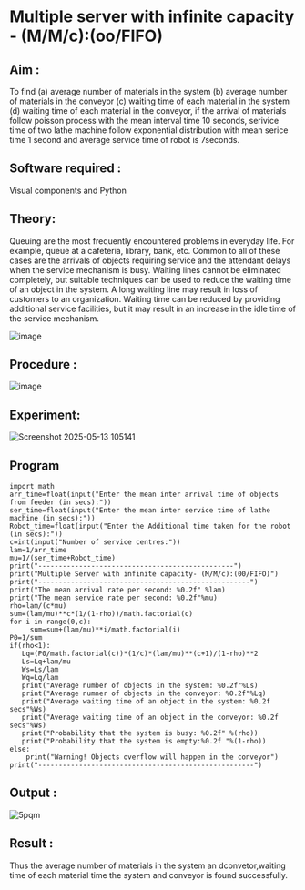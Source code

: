 # Multiple server with infinite capacity - (M/M/c):(oo/FIFO)
## Aim :
To find (a) average number of materials in the system (b) average number of materials in the conveyor (c) waiting time of each material in the system (d) waiting time of each material in the conveyor, if the arrival  of materials follow poisson process with the mean interval time 10 seconds, serivice time of two lathe machine follow exponential distribution with mean serice time 1 second and average service time of robot is 7seconds.

## Software required :
Visual components and Python

## Theory:
Queuing are the most frequently encountered problems in everyday life. For example, queue at a cafeteria, library, bank, etc. Common to all of these cases are the arrivals of objects requiring service and the attendant delays when the service mechanism is busy. Waiting lines cannot be eliminated completely, but suitable techniques can be used to reduce the waiting time of an object in the system. A long waiting line may result in loss of customers to an organization. Waiting time can be reduced by providing additional service facilities, but it may result in an increase in the idle time of the service mechanism.

![image](https://user-images.githubusercontent.com/103921593/203238035-1c8109bc-cbf2-4c77-baea-c5b682a752ef.png)

## Procedure :

![image](https://user-images.githubusercontent.com/103921593/203238265-176740b0-eae2-4772-90be-5449869ac9b0.png)




## Experiment:

![Screenshot 2025-05-13 105141](https://github.com/user-attachments/assets/ab2230d2-edde-4696-9589-d1d5b8552000)


## Program
```
import math 
arr_time=float(input("Enter the mean inter arrival time of objects from feeder (in secs):")) 
ser_time=float(input("Enter the mean inter service time of lathe machine (in secs):")) 
Robot_time=float(input("Enter the Additional time taken for the robot (in secs):")) 
c=int(input("Number of service centres:")) 
lam=1/arr_time 
mu=1/(ser_time+Robot_time) 
print("------------------------------------------------") 
print("Multiple Server with infinite capacity- (M/M/c):(00/FIFO)") 
print("----------------------------------------------------") 
print("The mean arrival rate per second: %0.2f" %lam) 
print("The mean service rate per second: %0.2f"%mu) 
rho=lam/(c*mu) 
sum=(lam/mu)**c*(1/(1-rho))/math.factorial(c) 
for i in range(0,c): 
     sum=sum+(lam/mu)**i/math.factorial(i) 
P0=1/sum 
if(rho<1): 
   Lq=(P0/math.factorial(c))*(1/c)*(lam/mu)**(c+1)/(1-rho)**2 
   Ls=Lq+lam/mu 
   Ws=Ls/lam 
   Wq=Lq/lam 
   print("Average number of objects in the system: %0.2f"%Ls) 
   print("Average numner of objects in the conveyor: %0.2f"%Lq) 
   print("Average waiting time of an object in the system: %0.2f secs"%Ws) 
   print("Average waiting time of an object in the conveyor: %0.2f secs"%Ws) 
   print("Probability that the system is busy: %0.2f" %(rho)) 
   print("Probability that the system is empty:%0.2f "%(1-rho)) 
else: 
    print("Warning! Objects overflow will happen in the conveyor") 
print("-----------------------------------------------------")
```

## Output :

![5pqm](https://github.com/user-attachments/assets/a05f10df-f2b3-4e6b-85a2-aa5361760731)
 
## Result : 
Thus the average number of materials in the system an dconvetor,waiting time
of each material time the system and conveyor is found successfully.
